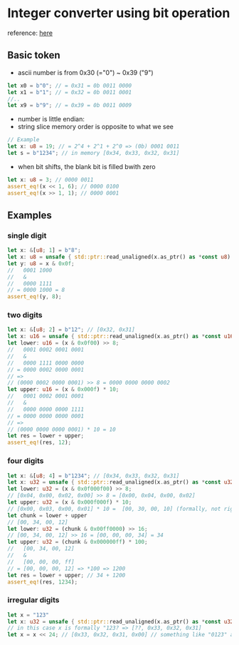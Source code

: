 
# Integer converter using bit operation
reference: [here](https://rust-malaysia.github.io/code/2020/07/11/faster-integer-parsing.html)

## Basic token
* ascii number is from 0x30 (="0") ~ 0x39 ("9")
```Rust
let x0 = b"0"; // = 0x31 = 0b 0011 0000
let x1 = b"1"; // = 0x32 = 0b 0011 0001
//..
let x9 = b"9"; // = 0x39 = 0b 0011 0009
```
* number is little endian: 
* string slice memory order is opposite to what we see
```Rust
// Example
let x: u8 = 19; // = 2^4 + 2^1 + 2^0 => (0b) 0001 0011
let s = b"1234"; // in memory [0x34, 0x33, 0x32, 0x31]
```
* when bit shifts, the blank bit is filled bwith zero
```Rust
let x: u8 = 3; // 0000 0011
assert_eq!(x << 1, 6); // 0000 0100
assert_eq!(x >> 1, 1); // 0000 0001
``` 
## Examples
### single digit

```Rust
let x: &[u8; 1] = b"8";
let x: u8 = unsafe { std::ptr::read_unaligned(x.as_ptr() as *const u8) };
let y: u8 = x & 0x0f;
//   0001 1000
//   &
//   0000 1111
// = 0000 1000 = 8
assert_eq!(y, 8);
```
### two digits
```Rust
let x: &[u8; 2] = b"12"; // [0x32, 0x31]
let x: u16 = unsafe { std::ptr::read_unaligned(x.as_ptr() as *const u16) };
let lower: u16 = (x & 0x0f00) >> 8;
//   0001 0002 0001 0001
//   &
//   0000 1111 0000 0000
// = 0000 0002 0000 0001
// =>
// (0000 0002 0000 0001) >> 8 = 0000 0000 0000 0002
let upper: u16 = (x & 0x000f) * 10;
//   0001 0002 0001 0001
//   &
//   0000 0000 0000 1111
// = 0000 0000 0000 0001
// =>
// (0000 0000 0000 0001) * 10 = 10 
let res = lower + upper;
assert_eq!(res, 12);
```

### four digits
```Rust
let x: &[u8; 4] = b"1234"; // [0x34, 0x33, 0x32, 0x31]
let x: u32 = unsafe { std::ptr::read_unaligned(x.as_ptr() as *const u32) };
let lower: u32 = (x & 0x0f000f00) >> 8; 
// [0x04, 0x00, 0x02, 0x00] >> 8 = [0x00, 0x04, 0x00, 0x02]
let upper: u32 = (x & 0x000f000f) * 10; 
// [0x00, 0x03, 0x00, 0x01] * 10 =  [00, 30, 00, 10] (formally, not rigorous bit representation)
let chunk = lower + upper 
// [00, 34, 00, 12]
let lower: u32 = (chunk & 0x00ff0000) >> 16; 
// [00, 34, 00, 12] >> 16 = [00, 00, 00, 34] = 34
let upper: u32 = (chunk & 0x000000ff) * 100; 
//   [00, 34, 00, 12] 
//   &
//   [00, 00, 00, ff]
// = [00, 00, 00, 12] => *100 => 1200
let res = lower + upper; // 34 + 1200
assert_eq!(res, 1234);
```

### irregular digits
```Rust
let x = "123"
let x: u32 = unsafe { std::ptr::read_unaligned(x.as_ptr() as *const u32) };
// in this case x is formally "123? => [??, 0x33, 0x32, 0x31]
let x = x << 24; // [0x33, 0x32, 0x31, 0x00] // something like "0123" as desirable
```
